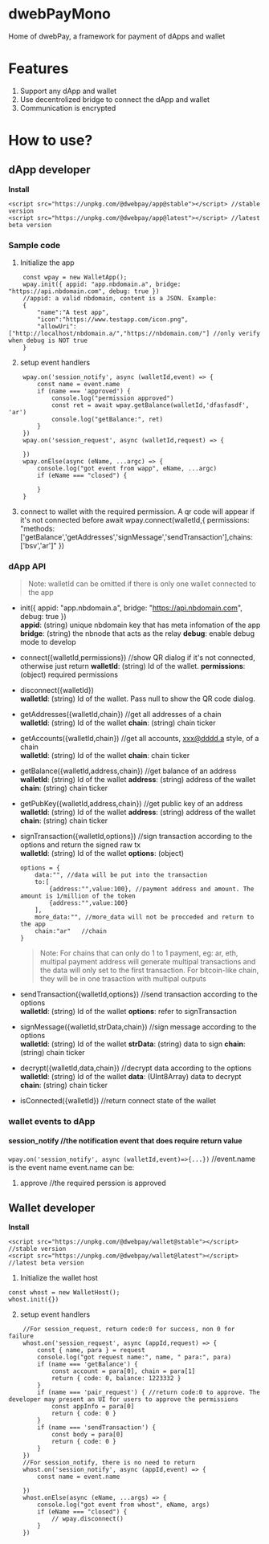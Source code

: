 # dwebPayMono

Home of dwebPay, a framework for payment of dApps and wallet

# Features

1. Support any dApp and wallet
2. Use decentrolized bridge to connect the dApp and wallet
3. Communication is encrypted

# How to use?

## dApp developer

**Install**

```
<script src="https://unpkg.com/@dwebpay/app@stable"></script> //stable version
<script src="https://unpkg.com/@dwebpay/app@latest"></script> //latest beta version
```

### Sample code

1. Initialize the app

```
    const wpay = new WalletApp();
    wpay.init({ appid: "app.nbdomain.a", bridge: "https://api.nbdomain.com", debug: true })
    //appid: a valid nbdomain, content is a JSON. Example:
    {
        "name":"A test app",
        "icon":"https://www.testapp.com/icon.png",
        "allowUri":["http://localhost/nbdomain.a/","https://nbdomain.com/"] //only verify when debug is NOT true
    }
```

2. setup event handlers

```
    wpay.on('session_notify', async (walletId,event) => {
        const name = event.name
        if (name === 'approved') {
            console.log("permission approved")
            const ret = await wpay.getBalance(walletId,'dfasfasdf', 'ar')
            console.log("getBalance:", ret)
        }
    })
    wpay.on('session_request', async (walletId,request) => {

    })
    wpay.onElse(async (eName, ...argc) => {
        console.log("got event from wapp", eName, ...argc)
        if (eName === "closed") {

        }
    }
```

3. connect to wallet with the required permission. A qr code will appear if it's not connected before
   await wpay.connect(walletId,{ permissions: "methods:['getBalance','getAddresses','signMessage','sendTransaction'],chains:['bsv','ar']" })

### dApp API

> Note: walletId can be omitted if there is only one wallet connected to the app

- init({ appid: "app.nbdomain.a", bridge: "https://api.nbdomain.com", debug: true })  
  **appid**: (string) unique nbdomain key that has meta infomation of the app
  **bridge**: (string) the nbnode that acts as the relay
  **debug**: enable debug mode to develop

- connect({walletId,permissions}) //show QR dialog if it's not connected, otherwise just return
  **walletId**: (string) Id of the wallet.
  **permissions**: (object) required permissions

- disconnect({walletId})  
  **walletId**: (string) Id of the wallet. Pass null to show the QR code dialog.

- getAddresses({walletId,chain}) //get all addresses of a chain  
  **walletId**: (string) Id of the wallet
  **chain**: (string) chain ticker

- getAccounts({walletId,chain}) //get all accounts, xxx@dddd.a style, of a chain  
  **walletId**: (string) Id of the wallet
  **chain**: chain ticker

- getBalance({walletId,address,chain}) //get balance of an address  
  **walletId**: (string) Id of the wallet
  **address**: (string) address of the wallet
  **chain**: (string) chain ticker

- getPubKey({walletId,address,chain}) //get public key of an address  
  **walletId**: (string) Id of the wallet
  **address**: (string) address of the wallet
  **chain**: (string) chain ticker

- signTransaction({walletId,options}) //sign transaction according to the options and return the signed raw tx  
  **walletId**: (string) Id of the wallet
  **options**: (object)

  ```
  options = {
      data:"", //data will be put into the transaction
      to:[
          {address:"",value:100}, //payment address and amount. The amount is 1/million of the token
          {address:"",value:100}
      ],
      more_data:"", //more_data will not be procceded and return to the app
      chain:"ar"   //chain
  }
  ```

  > Note: For chains that can only do 1 to 1 payment, eg: ar, eth, multipal payment address will generate multipal transactions and the data will only set to the first transaction. For bitcoin-like chain, they will be in one trasaction with multipal outputs

- sendTransaction({walletId,options}) //send transaction according to the options  
  **walletId**: (string) Id of the wallet
  **options**: refer to signTransaction

- signMessage({walletId,strData,chain}) //sign message according to the options  
  **walletId**: (string) Id of the wallet
  **strData**: (string) data to sign
  **chain**: (string) chain ticker

- decrypt({walletId,data,chain}) //decrypt data according to the options  
  **walletId**: (string) Id of the wallet
  **data**: (UInt8Array) data to decrypt
  **chain**: (string) chain ticker

* isConnected({walletId}) //return connect state of the wallet

### wallet events to dApp

#### session_notify //the notification event that does require return value

`wpay.on('session_notify', async (walletId,event)=>{...})` //event.name is the event name
event.name can be:

1. approve //the required perssion is approved

## Wallet developer

**Install**

```
<script src="https://unpkg.com/@dwebpay/wallet@stable"></script> //stable version
<script src="https://unpkg.com/@dwebpay/wallet@latest"></script> //latest beta version
```

1. Initialize the wallet host

```
const whost = new WalletHost();
whost.init({})
```

2. setup event handlers

```
    //For session_request, return code:0 for success, non 0 for failure
    whost.on('session_request', async (appId,request) => {
        const { name, para } = request
        console.log("got request name:", name, " para:", para)
        if (name === 'getBalance') {
            const account = para[0], chain = para[1]
            return { code: 0, balance: 1223332 }
        }
        if (name === 'pair_request') { //return code:0 to approve. The developer may present an UI for users to approve the permissions
            const appInfo = para[0]
            return { code: 0 }
        }
        if (name === 'sendTransaction') {
            const body = para[0]
            return { code: 0 }
        }
    })
    //For session_notify, there is no need to return
    whost.on('session_notify', async (appId,event) => {
        const name = event.name

    })
    whost.onElse(async (eName, ...args) => {
        console.log("got event from whost", eName, args)
        if (eName === "closed") {
            // wpay.disconnect()
        }
    })
```
